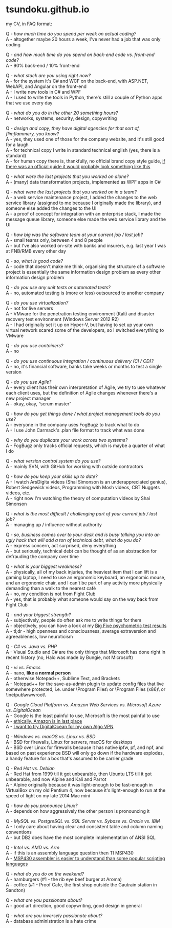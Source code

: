 # tsundoku.github.io

my CV, in FAQ format:  

Q - *how much time do you spend per week on actual coding?*  
A - altogether maybe 20 hours a week, I've never had a job that was only coding  

Q - *and how much time do you spend on back-end code vs. front-end code?*  
A - 90% back-end / 10% front-end  

Q - *what stack are you using right now?*  
A - for the system it's C# and WCF on the back-end, with ASP.NET, WebAPI, and Angular on the front-end  
A - I write new tools in C# and WPF  
A - I used to write the tools in Python, there's still a couple of Python apps that we use every day  

Q - *what do you do in the other 20 something hours?*  
A - networks, systems, security, design, copywriting  

Q - *design and copy, they have digital agencies for that sort of, flimflammery, you know?*  
A - yes, they used one of those for the company website, and it's still good for a laugh  
A - for technical copy I write in standard technical english (yes, there is a standard)  
A - for human copy there is, thankfully, no official brand copy style guide, [if there was an official guide it would probably look something like this](https://www.adweek.com/creativity/vince-vaughn-and-costars-pose-idiotic-stock-photos-you-can-have-free-163239/)  

Q - *what were the last projects that you worked on alone?*  
A - (many) data transformation projects, implemented as WPF apps in C#  

Q - *what were the last projects that you worked on in a team?*  
A - a web service maintenance project, I added the changes to the web service library (assigned to me because I originally made the library), and someone else added the changes to the UI  
A - a proof of concept for integration with an enterprise stack, I made the message queue library, someone else made the web service library and the UI

Q - *how big was the software team at your current job / last job?*  
A - small teams only, between 4 and 8 people  
A - but I've also worked on-site with banks and insurers, e.g. last year I was at FNB/RMB every other day

Q - *so, what is good code?*  
A - code that doesn't make me think, organising the structure of a software project is essentially the same information design problem as every other information design problem  

Q - *do you use any unit tests or automated tests?*  
A - no, automated testing is (more or less) outsourced to another company  

Q - *do you use virtualization?*  
A - not for live servers  
A - VMware for the penetration testing environment (Kali) and disaster recovery test environment (Windows Server 2012 R2)  
A - I had originally set it up on Hyper-V, but having to set up your own virtual network scared some of the developers, so I switched everything to VMware

Q - *do you use containers?*  
A - no  

Q - *do you use continuous integration / continuous delivery (CI / CD)?*  
A - no, it's financial software, banks take weeks or months to test a single version  

Q - *do you use Agile?*  
A - every client has their own interpretation of Agile, we try to use whatever each client uses, but the definition of Agile changes whenever there's a new project manager  
A - okay, okay, “scrum master”  

Q - *how do you get things done / what project management tools do you use?*  
A - everyone in the company uses FogBugz to track what to do  
A - I use John Carmack's .plan file format to track what was done  

Q - *why do you duplicate your work across two systems?*  
A - FogBugz only tracks official requests, which is maybe a quarter of what I do  

Q - *what version control system do you use?*  
A - mainly SVN, with GitHub for working with outside contractors  

Q - *how do you keep your skills up to date?*  
A - I watch ArsDigita videos (Shai Simonson is an underappreciated genius), Robert Sedgewick videos, Programming with Mosh videos, CBT Nuggets videos, etc.  
A - right now I'm watching the theory of computation videos by Shai Simonson  

Q - *what is the most difficult / challenging part of your current job / last job?*  
A - managing up / influence without authority  

Q - *so, business comes over to your desk and is busy talking you into an ugly hack that will add a ton of technical debt, what do you do?*  
A - express concern, act surprised, deny everything  
A - but seriously, technical debt can be thought of as an abstraction for defrauding the company over time  

Q - *what is your biggest weakness?*  
A - physically, all of my back injuries, the heaviest item that I can lift is a gaming laptop, I need to use an ergonomic keyboard, an ergonomic mouse, and an ergonomic chair, and I can't be part of any activity more physically demanding than a walk to the nearest café  
A - no, my condition is not from Fight Club  
A - yes, that is probably what someone would say on the way back from Fight Club  

Q - *and your biggest strength?*  
A - subjectively, people do often ask me to write things for them  
A - objectively, you can have a look at my [Big Five psychometric test results](https://bigfive-test.com/result/5b4b11be7a90d1005389026d)  
A - tl;dr - high openness and consciousness, average extraversion and agreeableness, low neuroticism  

Q - *C# vs. Java vs. PHP*  
A - Visual Studio and C# are the only things that Microsoft has done right in recent history (no, Halo was made by Bungie, not Microsoft)

Q - *vi vs. Emacs*  
A - nano, **like a normal person**  
A - otherwise Notepad++, Sublime Text, and Brackets  
A - Notepad++ for the save-as-admin plugin to update config files that live somewhere protected, i.e. under \Program Files\ or \Program Files (x86)\ or \inetpub\wwwroot\  

Q - *Google Cloud Platform vs. Amazon Web Services vs. Microsoft Azure vs. DigitalOcean*  
A - Google is the least painful to use, Microsoft is the most painful to use  
A - [ethically, Amazon is in last place](https://gizmodo.com/reminder-amazon-treats-its-employees-like-shit-1792642652)  
A - [I want to try DigitalOcean for my own Algo VPN](https://zeltser.com/deploy-algo-vpn-digital-ocean/)

Q - *Windows vs. macOS vs. Linux vs. BSD*  
A - BSD for firewalls, Linux for servers, macOS for desktops  
A - BSD over Linux for firewalls because it has native ipfw, pf, and npf, and based on past experience BSD will only go down if the hardware explodes, a handy feature for a box that's assumed to be carrier grade  

Q - *Red Hat vs. Debian*  
A - Red Hat from 1999 till it got unbearable, then Ubuntu LTS till it got unbearable, and now Alpine and Kali and Parrot  
A - Alpine originally because it was light-enough to be fast-enough in VirtualBox on my old Pentium 4, now because it's light-enough to run at the speed of light on my late 2014 Mac mini

Q - *how do you pronounce Linux?*  
A - depends on how aggressively the other person is pronouncing it  

Q - *MySQL vs. PostgreSQL vs. SQL Server vs. Sybase vs. Oracle vs. IBM*  
A - I only care about having clear and consistent table and column naming conventions  
A - but DB2 does have the most complete implementation of ANSI SQL  

Q - *Intel vs. AMD vs. Arm*  
A - if this is an assembly language question then TI MSP430  
A - [MSP430 assembler is easier to understand than some popular scripting languages](http://robotics.hobbizine.com/asmlau.html)

Q - *what do you do on the weekend?*  
A - hamburgers (#1 - the rib eye beef burger at Aroma)  
A - coffee (#1 - Proof Cafe, the first shop outside the Gautrain station in Sandton)  

Q - *what are you passionate about?*  
A - good art direction, good copywriting, good design in general  

Q - *what are you inversely passionate about?*  
A - database administration is a hate crime  
